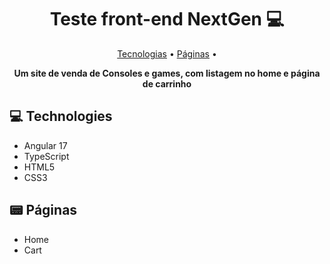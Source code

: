 <h1 align="center" style="font-weight: bold;">Teste front-end NextGen 💻</h1>

<p align="center">
    <a href="#tech">Tecnologias</a> • 
    <a href="#pages">Páginas</a> • 
</p>

<p align="center">
    <b>Um site de venda de Consoles e games, com listagem no home e página de carrinho</b>
</p>

<h2 id="tech">💻 Technologies</h2>

- Angular 17
- TypeScript
- HTML5
- CSS3

<h2 id="pages">📟 Páginas</h2>

- Home
- Cart
